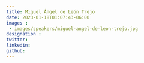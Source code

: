 ```yaml
---
title: Miguel Ángel de León Trejo
date: 2023-01-18T01:07:43-06:00
images : 
 - images/speakers/miguel-angel-de-leon-trejo.jpg
designation : 
twitter: 
linkedin: 
github: 
---
```


